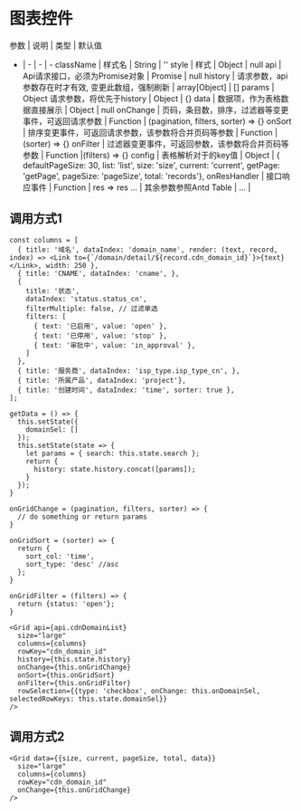 # 图表控件

参数 | 说明 | 类型 | 默认值   
  -  |  -   |  -   |   - 
className |  样式名 | String | ''
style | 样式 | Object | null
api | Api请求接口，必须为Promise对象 | Promise | null
history | 请求参数，api参数存在时才有效, 变更此数组，强制刷新 | array[Object] | []
params | Object 请求参数，将优先于history | Object | {}
data | 数据项，作为表格数据直接展示 | Object | null
onChange | 页码，条目数，排序，过滤器等变更事件，可返回请求参数 | Function | (pagination, filters, sorter) => {}
onSort | 排序变更事件，可返回请求参数，该参数将合并页码等参数 | Function | (sorter) => {}
onFilter | 过滤器变更事件，可返回参数，该参数将合并页码等参数 | Function |(filters) => {}
config | 表格解析对于的key值 | Object | { defaultPageSize: 30, list: 'list', size: 'size', current: 'current', getPage: 'getPage', pageSize: 'pageSize', total: 'records'},
onResHandler | 接口响应事件 | Function | res => res
... | 其余参数参照Antd Table | ... | 

## 调用方式1
```
const columns = [
  { title: '域名', dataIndex: 'domain_name', render: (text, record, index) => <Link to={`/domain/detail/${record.cdn_domain_id}`}>{text}</Link>, width: 250 },
  { title: 'CNAME', dataIndex: 'cname', },
  { 
    title: '状态', 
    dataIndex: 'status.status_cn',
    filterMultiple: false, // 过滤单选
    filters: [
      { text: '已启用', value: 'open' },
      { text: '已停用', value: 'stop' },
      { text: '审批中', value: 'in_approval' },
    ] 
  },
  { title: '服务商', dataIndex: 'isp_type.isp_type_cn', },
  { title: '所属产品', dataIndex: 'project'},
  { title: '创建时间', dataIndex: 'time', sorter: true },
];

getData = () => {
  this.setState({
    domainSel: []
  });
  this.setState(state => {
    let params = { search: this.state.search };
    return {
      history: state.history.concat([params]);
    }
  });
}

onGridChange = (pagination, filters, sorter) => {
  // do something or return params
}

onGridSort = (sorter) => {
  return {
    sort_col: 'time',
    sort_type: 'desc' //asc
  };
}

onGridFilter = (filters) => {
  return {status: 'open'};
}

<Grid api={api.cdnDomainList} 
  size="large"
  columns={columns} 
  rowKey="cdn_domain_id"
  history={this.state.history}
  onChange={this.onGridChange}
  onSort={this.onGridSort}
  onFilter={this.onGridFilter}
  rowSelection={{type: 'checkbox', onChange: this.onDomainSel, selectedRowKeys: this.state.domainSel}}
/>

```

## 调用方式2
```
<Grid data={{size, current, pageSize, total, data}} 
  size="large"
  columns={columns} 
  rowKey="cdn_domain_id"
  onChange={this.onGridChange}
/>
```